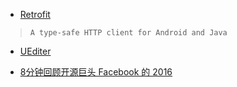* [Retrofit](http://square.github.io/retrofit/)
> `A type-safe HTTP client for Android and Java`

* [UEditer](http://ueditor.baidu.com/website/index.html)

* [8分钟回顾开源巨头 Facebook 的 2016](https://my.oschina.net/mrtudou/blog/814590)
